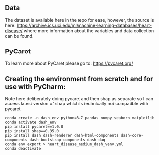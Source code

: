 ## Data
The dataset is available here in the repo for ease, however, the source is here: https://archive.ics.uci.edu/ml/machine-learning-databases/heart-disease/ where more information about the variables and data collection can be found.

## PyCaret
To learn more about PyCaret please go to: https://pycaret.org/

## Creating the environment from scratch and for use with PyCharm:
Note here deliberately doing pycaret and then shap as separate so I can access latest version of shap which is technically not compatible with pycaret

```
conda create -n dash_env python=3.7 pandas numpy seaborn matplotlib
conda activate dash_env
pip install pycaret==1.0.0
pip install shap==0.35.0
pip install dash dash-renderer dash-html-components dash-core-components dash-bootstrap-components dash-daq
conda env export > heart_disease_medium_dash_venv.yml
conda deactivate

```